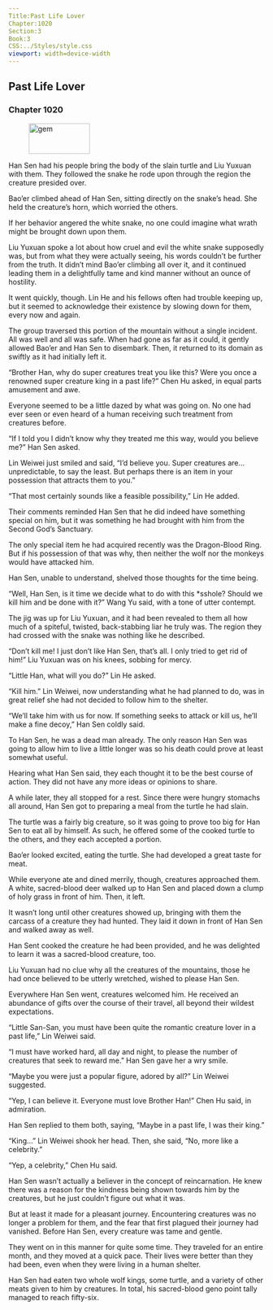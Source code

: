 ```yaml
---
Title:Past Life Lover 
Chapter:1020 
Section:3 
Book:3 
CSS:../Styles/style.css 
viewport: width=device-width
---
```

  
## Past Life Lover
### Chapter 1020
  
<figure>
	<img src="../Images/gem.gif" alt="gem" id="gem" width="120" height="60" />
</figure>
  

  
Han Sen had his people bring the body of the slain turtle and Liu Yuxuan with them. They followed the snake he rode upon through the region the creature presided over.

Bao’er climbed ahead of Han Sen, sitting directly on the snake’s head. She held the creature’s horn, which worried the others.

If her behavior angered the white snake, no one could imagine what wrath might be brought down upon them.

Liu Yuxuan spoke a lot about how cruel and evil the white snake supposedly was, but from what they were actually seeing, his words couldn’t be further from the truth. It didn’t mind Bao’er climbing all over it, and it continued leading them in a delightfully tame and kind manner without an ounce of hostility.

It went quickly, though. Lin He and his fellows often had trouble keeping up, but it seemed to acknowledge their existence by slowing down for them, every now and again.

The group traversed this portion of the mountain without a single incident. All was well and all was safe. When had gone as far as it could, it gently allowed Bao’er and Han Sen to disembark. Then, it returned to its domain as swiftly as it had initially left it.

“Brother Han, why do super creatures treat you like this? Were you once a renowned super creature king in a past life?” Chen Hu asked, in equal parts amusement and awe.

Everyone seemed to be a little dazed by what was going on. No one had ever seen or even heard of a human receiving such treatment from creatures before.

“If I told you I didn’t know why they treated me this way, would you believe me?” Han Sen asked.

Lin Weiwei just smiled and said, “I’d believe you. Super creatures are… unpredictable, to say the least. But perhaps there is an item in your possession that attracts them to you.”

“That most certainly sounds like a feasible possibility,” Lin He added.

Their comments reminded Han Sen that he did indeed have something special on him, but it was something he had brought with him from the Second God’s Sanctuary.

The only special item he had acquired recently was the Dragon-Blood Ring. But if his possession of that was why, then neither the wolf nor the monkeys would have attacked him.

Han Sen, unable to understand, shelved those thoughts for the time being.

“Well, Han Sen, is it time we decide what to do with this *sshole? Should we kill him and be done with it?” Wang Yu said, with a tone of utter contempt.

The jig was up for Liu Yuxuan, and it had been revealed to them all how much of a spiteful, twisted, back-stabbing liar he truly was. The region they had crossed with the snake was nothing like he described.

“Don’t kill me! I just don’t like Han Sen, that’s all. I only tried to get rid of him!” Liu Yuxuan was on his knees, sobbing for mercy.

“Little Han, what will you do?” Lin He asked.

“Kill him.” Lin Weiwei, now understanding what he had planned to do, was in great relief she had not decided to follow him to the shelter.

“We’ll take him with us for now. If something seeks to attack or kill us, he’ll make a fine decoy,” Han Sen coldly said.

To Han Sen, he was a dead man already. The only reason Han Sen was going to allow him to live a little longer was so his death could prove at least somewhat useful.

Hearing what Han Sen said, they each thought it to be the best course of action. They did not have any more ideas or opinions to share.

A while later, they all stopped for a rest. Since there were hungry stomachs all around, Han Sen got to preparing a meal from the turtle he had slain.

The turtle was a fairly big creature, so it was going to prove too big for Han Sen to eat all by himself. As such, he offered some of the cooked turtle to the others, and they each accepted a portion.

Bao’er looked excited, eating the turtle. She had developed a great taste for meat.

While everyone ate and dined merrily, though, creatures approached them. A white, sacred-blood deer walked up to Han Sen and placed down a clump of holy grass in front of him. Then, it left.

It wasn’t long until other creatures showed up, bringing with them the carcass of a creature they had hunted. They laid it down in front of Han Sen and walked away as well.

Han Sent cooked the creature he had been provided, and he was delighted to learn it was a sacred-blood creature, too.

Liu Yuxuan had no clue why all the creatures of the mountains, those he had once believed to be utterly wretched, wished to please Han Sen.

Everywhere Han Sen went, creatures welcomed him. He received an abundance of gifts over the course of their travel, all beyond their wildest expectations.

“Little San-San, you must have been quite the romantic creature lover in a past life,” Lin Weiwei said.

“I must have worked hard, all day and night, to please the number of creatures that seek to reward me.” Han Sen gave her a wry smile.

“Maybe you were just a popular figure, adored by all?” Lin Weiwei suggested.

“Yep, I can believe it. Everyone must love Brother Han!” Chen Hu said, in admiration.

Han Sen replied to them both, saying, “Maybe in a past life, I was their king.”

“King…” Lin Weiwei shook her head. Then, she said, “No, more like a celebrity.”

“Yep, a celebrity,” Chen Hu said.

Han Sen wasn’t actually a believer in the concept of reincarnation. He knew there was a reason for the kindness being shown towards him by the creatures, but he just couldn’t figure out what it was.

But at least it made for a pleasant journey. Encountering creatures was no longer a problem for them, and the fear that first plagued their journey had vanished. Before Han Sen, every creature was tame and gentle.

They went on in this manner for quite some time. They traveled for an entire month, and they moved at a quick pace. Their lives were better than they had been, even when they were living in a human shelter.

Han Sen had eaten two whole wolf kings, some turtle, and a variety of other meats given to him by creatures. In total, his sacred-blood geno point tally managed to reach fifty-six.